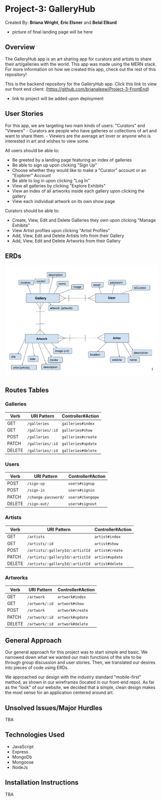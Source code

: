 # Project-3: GalleryHub

Created By: **Briana Wright**, **Eric Elsner** and **Belal Elkurd**

- picture of final landing page will be here

## Overview

The GalleryHub app is an art sharing app for curators and artists to share their art/galleries with the world.
This app was made using the MERN stack. For more information on how we created this app, check out the rest of this repository!

This is the backend repository for the GalleryHub app. Click this link to view our front end client: (https://github.com/brianaleew/Project-3-FrontEnd) 

- link to project will be added upon deployment

## User Stories

For this app, we are targeting two main kinds of users: "Curators" and "Viewers" - Curators are people who have galleries or collections of art and want to share them. - Viewers are the average art lover or anyone who is interested in art and wishes to view some.

All users should be able to:

- Be greeted by a landing page featuring an index of galleries
- Be able to sign up upon clicking "Sign Up"
- Choose whether they would like to make a "Curator" account or an "Explorer" Account
- Be able to log in upon clicking "Log In"
- View all galleries by clicking "Explore Exhibits"
- View an index of all artworks inside each gallery upon clicking the gallery
- View each individual artwork on its own show page

Curators should be able to:

- Create, View, Edit and Delete Galleries they own upon clicking "Manage Exhibits"
- View Artist profiles upon clicking "Artist Profiles"
- Add, View, Edit and Delete Artists Info from their Gallery
- Add, View, Edit and Delete Artworks from their Gallery



## ERDs 
![ERD Picture ](/Images/newERD.png)

## Routes Tables

### Galleries 

| Verb   | URI Pattern      | Controller#Action  |
| ------ | ---------------- | ------------------ |
| GET    | `/galleries`     | `galleries#index`  |
| GET    | `/galleries/:id` | `galleries#show`   |
| POST   | `/galleries`     | `galleries#create` |
| PATCH  | `/galleries/:id` | `galleries#update` |
| DELETE | `/galleries/:id` | `galleries#delete` |

### Users

| Verb   | URI Pattern         | Controller#Action |
| ------ | ------------------- | ----------------- |
| POST   | `/sign-up`          | `users#signup`    |
| POST   | `/sign-in`          | `users#signin`    |
| PATCH  | `/change-password/` | `users#changepw`  |
| DELETE | `/sign-out/`        | `users#signout`   |

### Artists

| Verb   | URI Pattern                     | Controller#Action |
| ------ | ------------------------------- | ----------------- |
| GET    | `/artists`                      | `artist#index`    |
| GET    | `/artists/:id`                  | `artist#show`     |
| POST   | `/artists/:galleryId/:artistId` | `artist#create`   |
| PATCH  | `/artists/:galleryId/:artistId` | `artist#update`   |
| DELETE | `/artists/:galleryId/:artistId` | `artist#delete`   |

### Artworks

| Verb   | URI Pattern    | Controller#Action |
| ------ | -------------- | ----------------- |
| GET    | `/artwork`     | `artwork#index`   |
| GET    | `/artwork/:id` | `artwork#show`    |
| POST   | `/artwork`     | `artwork#create`  |
| PATCH  | `/artwork/:id` | `artwork#update`  |
| DELETE | `/artwork/:id` | `artwork#delete`  |

## General Approach

Our general approach for this project was to start simple and basic. We narrowed down what we wanted our main functions of the site to be through group discussion and user stories. Then, we translated our desires into pieces of code using ERDs.

We approached our design with the industry standard "mobile-first" method, as shown in our wireframes (located in our front-end repo). As far as the "look" of our website, we decided that a simple, clean design makes the most sense for an application centered around art.

## Unsolved Issues/Major Hurdles

TBA

## Technologies Used

- JavaScript
- Express
- MongoDb
- Mongoose
- NodeJs

## Installation Instructions

TBA
